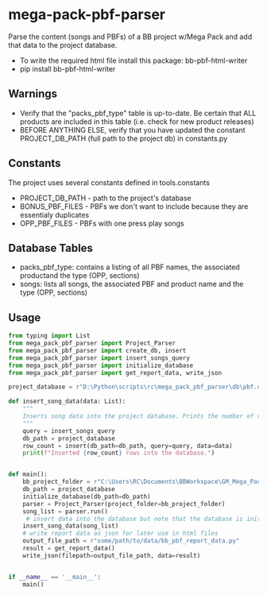 # mega-pack-pbf-parser
Parse the content (songs and PBFs) of a BB project w/Mega Pack and add that data to the project database. 
- To write the required html file install this package: bb-pbf-html-writer
- pip install bb-pbf-html-writer


## Warnings
- Verify that the "packs_pbf_type" table is up-to-date. Be certain that ALL products are included in this table (i.e. check for new product releases)
- BEFORE ANYTHING ELSE, verify that you have updated the constant PROJECT_DB_PATH (full path to the project db) in constants.py

## Constants
The project uses several constants defined in tools.constants
- PROJECT_DB_PATH  - path to the project's database
- BONUS_PBF_FILES - PBFs we don't want to include because they are essentialy duplicates
- OPP_PBF_FILES - PBFs with one press play songs

## Database Tables
- packs_pbf_type: contains a listing of all PBF names, the associated productand the type (OPP, sections)
- songs: lists all songs, the associated PBF and product name and the type (OPP, sections)

## Usage

```python
from typing import List
from mega_pack_pbf_parser import Project_Parser
from mega_pack_pbf_parser import create_db, insert
from mega_pack_pbf_parser import insert_songs_query
from mega_pack_pbf_parser import initialize_database
from mega_pack_pbf_parser import get_report_data, write_json

project_database = r"D:\Python\scripts\rc\mega_pack_pbf_parser\db\pbf.db"

def insert_song_data(data: List):
    """
    Inserts song data into the project database. Prints the number of rows inserted.    
    """
    query = insert_songs_query
    db_path = project_database
    row_count = insert(db_path=db_path, query=query, data=data)
    print(f"Inserted {row_count} rows into the database.")


def main():    
    bb_project_folder = r"C:\Users\RC\Documents\BBWorkspace\GM_Mega_Pack_Project"
    db_path = project_database
    initialize_database(db_path=db_path)
    parser = Project_Parser(project_folder=bb_project_folder) 
    song_list = parser.run()
     # insert data into the database but note that the database is initialized with data up to October 2024
    insert_song_data(song_list)
    # write report data as json for later use in html files
    output_file_path = r"some/path/to/data/bb_pbf_report_data.py"
    result = get_report_data()
    write_json(filepath=output_file_path, data=result)


if __name__ == '__main__':
    main()
```

